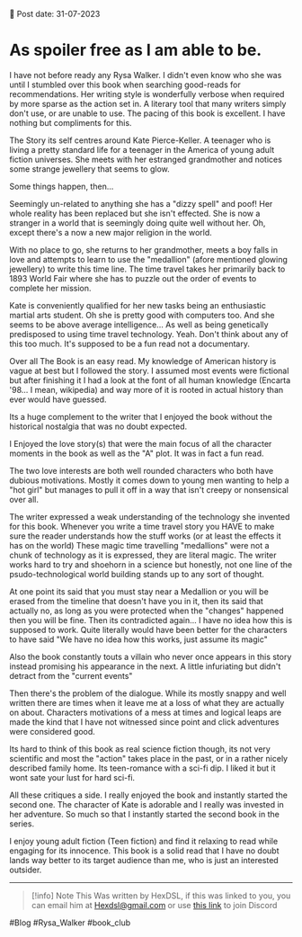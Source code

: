 
📆 Post date: 31-07-2023 

# As spoiler free as I am able to be.

I have not before ready any Rysa Walker. I didn't even know who she was until I stumbled over this book when searching good-reads for recommendations. Her writing style is wonderfully verbose when required by more sparse as the action set in. A literary tool that many writers simply don't use, or are unable to use. The pacing of this book is excellent. I have nothing but compliments for this.

The Story its self centres around Kate Pierce-Keller. A teenager who is living a pretty standard life for a teenager in the America of young adult fiction universes. She meets with her estranged grandmother and notices some strange jewellery that seems to glow.

Some things happen, then...

Seemingly un-related to anything she has a "dizzy spell" and poof! Her whole reality has been replaced but she isn't effected. She is now a stranger in a world that is seemingly doing quite well without her. Oh, except there's a now a new major religion in the world.

With no place to go, she returns to her grandmother, meets a boy falls in love and attempts to learn to use the "medallion" (afore mentioned glowing jewellery) to write this time line. The time travel takes her primarily back to 1893 World Fair where she has to puzzle out the order of events to complete her mission.

Kate is conveniently qualified for her new tasks being an enthusiastic martial arts student. Oh she is pretty good with computers too. And she seems to be above average intelligence... As well as being genetically predisposed to using time travel technology. Yeah. Don't think about any of this too much. It's supposed to be a fun read not a documentary.

Over all The Book is an easy read. My knowledge of American history is vague at best but I followed the story. I assumed most events were fictional but after finishing it I had a look at the font of all human knowledge (Encarta '98... I mean, wikipedia) and way more of it is rooted in actual history than ever would have guessed.

Its a huge complement to the writer that I enjoyed the book without the historical nostalgia that was no doubt expected.

I Enjoyed the love story(s) that were the main focus of all the character moments in the book as well as the "A" plot. It was in fact a fun read.

The two love interests are both well rounded characters who both have dubious motivations. Mostly it comes down to young men wanting to help a "hot girl" but manages to pull it off in a way that isn't creepy or nonsensical over all.

The writer expressed a weak understanding of the technology she invented for this book. Whenever you write a time travel story you HAVE to make sure the reader understands how the stuff works (or at least the effects it has on the world) These magic time travelling "medallions" were not a chunk of technology as it is expressed, they are literal magic. The writer works hard to try and shoehorn in a science but honestly, not one line of the psudo-technological world building stands up to any sort of thought.

At one point its said that you must stay near a Medallion or you will be erased from the timeline that doesn't have you in it, then its said that actually no, as long as you were protected when the "changes" happened then you will be fine. Then its contradicted again... I have no idea how this is supposed to work. Quite literally would have been better for the characters to have said "We have no idea how this works, just assume its magic"

Also the book constantly touts a villain who never once appears in this story instead promising his appearance in the next. A little infuriating but didn't detract from the "current events"

Then there's the problem of the dialogue. While its mostly snappy and well written there are times when it leave me at a loss of what they are actually on about. Characters motivations of a mess at times and logical leaps are made the kind that I have not witnessed since point and click adventures were considered good.

Its hard to think of this book as real science fiction though, its not very scientific and most the "action" takes place in the past, or in a rather nicely described family home. Its teen-romance with a sci-fi dip. I liked it but it wont sate your lust for hard sci-fi.

All these critiques a side. I really enjoyed the book and instantly started the second one. The character of Kate is adorable and I really was invested in her adventure. So much so that I instantly started the second book in the series.

I enjoy young adult fiction (Teen fiction) and find it relaxing to read while engaging for its innocence. This book is a solid read that I have no doubt lands way better to its target audience than me, who is just an interested outsider.

---

> [!info] Note
> This Was written by HexDSL, if this was linked to you, you can email him at [Hexdsl@gmail.com](mailto:hexdsl@gmail.com) or use [this link](https://discord.hexdsl.com) to join Discord

#Blog #Rysa_Walker #book_club 
